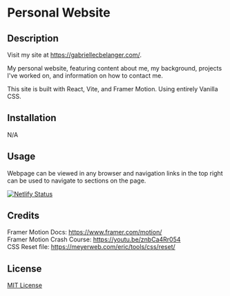 # Personal Website

## Description

Visit my site at https://gabriellecbelanger.com/.

My personal website, featuring content about me, my background, projects I've worked on, and information on how to contact me.

This site is built with React, Vite, and Framer Motion. Using entirely Vanilla CSS.

## Installation

N/A

## Usage

Webpage can be viewed in any browser and navigation links in the top right can be used to navigate to sections on the page.

[![Netlify Status](https://api.netlify.com/api/v1/badges/bf57b106-3e64-4f00-847a-748edc0911a9/deploy-status)](https://app.netlify.com/sites/gabriellebelanger/deploys)

## Credits

Framer Motion Docs: https://www.framer.com/motion/ <br>
Framer Motion Crash Course: https://youtu.be/znbCa4Rr054 <br>
CSS Reset file: https://meyerweb.com/eric/tools/css/reset/

## License

[MIT License](https://opensource.org/license/mit)
